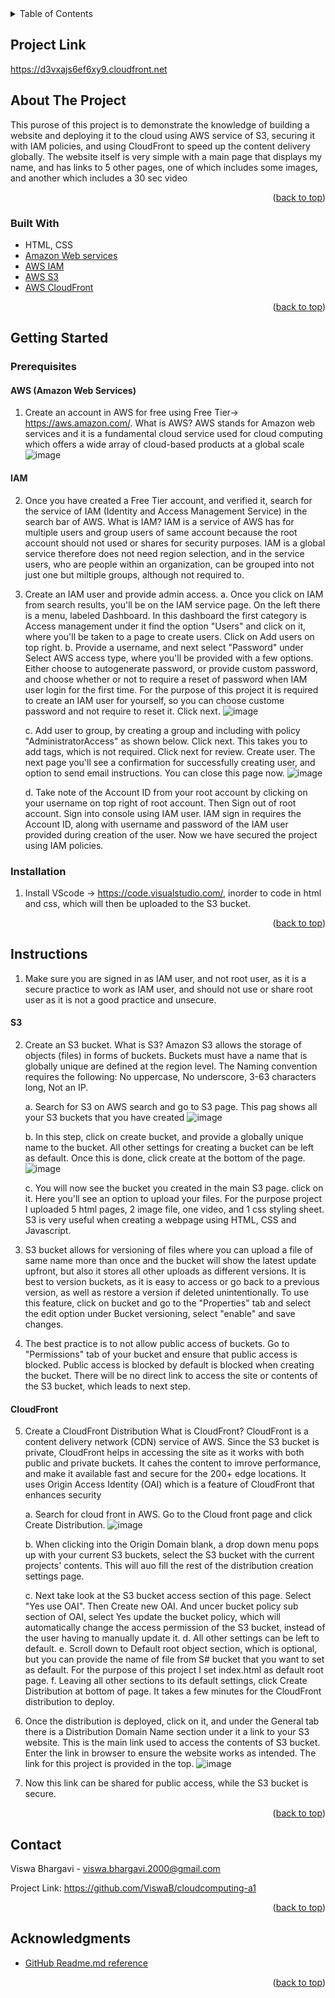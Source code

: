 <!-- TABLE OF CONTENTS -->
<details>
  <summary>Table of Contents</summary>
  <ol>
    <li><a href="#project-link">Project Link</a></li>
    <li>
      <a href="#about-the-project">About The Project</a>
      <ul>
        <li><a href="#built-with">Built With</a></li>
      </ul>
    </li>
    <li>
      <a href="#getting-started">Getting Started</a>
      <ul>
        <li><a href="#prerequisites">Prerequisites</a></li>
        <li><a href="#installation">Installation</a></li>
      </ul>
    </li>
    <li><a href="#instructions">Instructions</a></li>
    <li><a href="#contact">Contact</a></li>
    <li><a href="#acknowledgments">Acknowledgments</a></li>
  </ol>
</details>

## Project Link
https://d3vxajs6ef6xy9.cloudfront.net

<!-- ABOUT THE PROJECT -->
## About The Project

This purose of this project is to demonstrate the knowledge of building a website and deploying it to the 
cloud using AWS service of S3, securing it with IAM policies, and using CloudFront to speed up the content delivery globally. The website itself is very simple with a main page
that displays my name, and has links to 5 other pages, one of which includes some images, and another which includes a 30 sec video


<p align="right">(<a href="#top">back to top</a>)</p>


### Built With
 
* HTML, CSS
* [Amazon Web services](https://aws.amazon.com/)
* [AWS IAM](https://aws.amazon.com/iam/#:~:text=AWS%20Identity%20and%20Access%20Management%20(IAM)%20provides%20fine%2Dgrained,to%20ensure%20least%2Dprivilege%20permissions.)
* [AWS S3](https://aws.amazon.com/s3/)
* [AWS CloudFront](https://aws.amazon.com/cloudfront/)


<p align="right">(<a href="#top">back to top</a>)</p>



<!-- GETTING STARTED -->
## Getting Started

### Prerequisites

#### AWS (Amazon Web Services)
1. Create an account in AWS for free using Free Tier-> https://aws.amazon.com/.
    What is AWS? 
      AWS stands for Amazon web services and it is a fundamental cloud service used for cloud computing which offers a wide array of cloud-based products at a global scale
![image](https://user-images.githubusercontent.com/68451169/153737463-07b67189-4ebf-48c1-94a8-a78ab0022f9c.png)

#### IAM
2. Once you have created a Free Tier account, and verified it, search for the service of IAM (Identity and Access Management Service) in the search bar of AWS.
   What is IAM?
    IAM is a service of AWS has for multiple users and group users of same account 
    because the root account should not used or shares for security purposes. IAM is a global service therefore does not need region selection, and in the service users, who are     people within an organization, can be grouped into not just one but miltiple groups, although not required to. 
    
3. Create an IAM user and provide admin access. 
      a. Once you click on IAM from search results, you'll be on the IAM service page. On the left there is a menu, labeled Dashboard. In this dashboard the first category is
      Access management under it find the option "Users" and click on it, where you'll be taken to a page to create users. Click on Add users on top right. 
      b. Provide a username, and next select "Password" under Select AWS access type, where you'll be provided with a few options. Either choose to autogenerate password, or
      provide custom password, and choose whether or not to require a reset of password when IAM user login for the first time. For the purpose of this project it is required to       create an IAM user for yourself, so you can choose custome password and not require to reset it. Click next.
      ![image](https://user-images.githubusercontent.com/68451169/153738844-6859c8a4-a214-429d-b33d-50f7cb769dd0.png)

      c. Add user to group, by creating a group and including with policy "AdministratorAccess" as shown below. Click next. This takes you to add tags, which is not required.
      Click next for review. Create user. The next page you'll see a confirmation for successfully creating user, and option to send email instructions. You can close this page
      now. 
      ![image](https://user-images.githubusercontent.com/68451169/153738972-5aae80ce-9163-44bb-aa60-0e772452958d.png)

      d. Take note of the Account ID from your root account by clicking on your username on top right of root account. Then Sign out of root account. Sign into console using IAM
      user. IAM sign in requires the Account ID, along with username and password of the IAM user provided during creation of the user. Now we have secured the project using IAM
      policies. 

### Installation
1. Install VScode -> https://code.visualstudio.com/, inorder to code in html and css, which will then be uploaded to the S3 bucket.

  
<p align="right">(<a href="#top">back to top</a>)</p>



<!-- Instructions -->
## Instructions
1. Make sure you are signed in as IAM user, and not root user, as it is a secure practice to work as IAM user, and should not use or share root user as it is not a good practice
   and unsecure.
   
#### S3 
2. Create an S3 bucket.
    What is S3?
    Amazon S3 allows the storage of objects (files) in forms of buckets.
    Buckets must have a name that is globally unique are defined at the region level.
    The Naming convention requires the following: No uppercase, No underscore, 3-63 characters long, Not an IP.
    
    a. Search for S3 on AWS search and go to S3 page. This pag shows all your S3 buckets that you have created
    ![image](https://user-images.githubusercontent.com/68451169/153739102-33a3d2a3-fc2e-478a-827f-fe5e5eedcfdb.png)
    
    b. In this step, click on create bucket, and provide a globally unique name to the bucket. All other settings for creating a
    bucket can be left as default.
    Once this is done, click create at the bottom of the page.
    ![image](https://user-images.githubusercontent.com/68451169/153739117-f437a099-253a-4b55-8f4d-ce1b14c49a29.png)
    
    c. You will now see the bucket you created in the main S3 page. click on it. Here you'll see an option to upload your files. For the purpose project I uploaded 5 html pages,        2 image file, one video, and 1 css styling sheet. S3 is very useful when creating a webpage using HTML, CSS and Javascript.
3. S3 bucket allows for versioning of files where you can upload a file of same name more than once and the bucket will show the latest update upfront, but also it stores all
   other uploads as different versions. It is best to version buckets, as it is easy to access or go back to a previous version, as well as restore a version if deleted
   unintentionally. To use this feature, click on bucket and go to the "Properties" tab and select the edit option under Bucket versioning, select "enable" and save changes.
4. The best practice is to not allow public access of buckets. Go to "Permissions" tab of your bucket and ensure that public access is blocked. Public access is blocked by
   default is blocked when creating the bucket. There will be no direct link to access the site or contents of the S3 bucket, which leads to next step.
   
#### CloudFront 
5. Create a CloudFront Distribution
   What is CloudFront?
    CloudFront is a content delivery network (CDN) service of AWS. Since the S3 bucket is private, CloudFront helps in accessing the site as it works with both public and
    private buckets. It cahes the content to imrove performance, and make it available fast and secure for the 200+ edge locations. It uses Origin Access Identity (OAI) which is
    a feature of CloudFront that enhances security
    
    a. Search for cloud front in AWS. Go to the Cloud front page and click Create Distribution. 
      ![image](https://user-images.githubusercontent.com/68451169/153740436-bfdd20e1-fe00-4408-a3f3-f3797dd3a29e.png)
      
    b. When clicking into the Origin Domain blank, a drop down menu pops up with your current S3 buckets, select the S3 bucket with the current projects' contents. This will auo
       fill the rest of the distribution creation settings page. 
       
    c. Next take look at the S3 bucket access section of this page. Select "Yes use OAI". Then Create new OAI. And uncer bucket policy sub section of OAI, select Yes update the
       bucket policy, which will automatically change the access permission of the S3 bucket, instead of the user having to manually update it. 
    d. All other settings can be left to default. 
    e. Scroll down to Default root object section, which is optional, but you can provide the name of file from S# bucket that you want to set as default. For the purpose of
       this project I set index.html as default root page.
    f. Leaving all other sections to its default settings, click Create Distribution at bottom of page. It takes a few minutes for the CloudFront distribution to deploy.
6. Once the distribution is deployed, click on it, and under the General tab there is a Distribution Domain Name section under it a link to your S3 website. This is the main
   link used to access the contents of S3 bucket. Enter the link in browser to ensure the website works as intended. The link for this project is provided in the top.
   ![image](https://user-images.githubusercontent.com/68451169/153740718-145b19bc-185f-411a-8b28-84fbf27dbbf9.png)

7. Now this link can be shared for public access, while the S3 bucket is secure.

<p align="right">(<a href="#top">back to top</a>)</p>


<!-- CONTACT -->
## Contact

Viswa Bhargavi - viswa.bhargavi.2000@gmail.com

Project Link: https://github.com/ViswaB/cloudcomputing-a1

<p align="right">(<a href="#top">back to top</a>)</p>

<!-- ACKNOWLEDGMENTS -->
## Acknowledgments

* [GitHub Readme.md reference](https://github.com/othneildrew/Best-README-Template/blob/master/README.md)

<p align="right">(<a href="#top">back to top</a>)</p>
